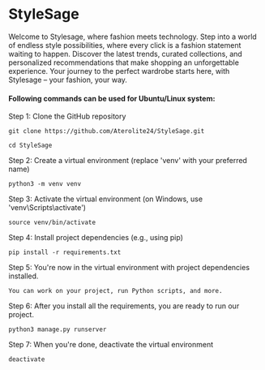 # StyleSage

Welcome to Stylesage, where fashion meets technology. Step into a world of endless style possibilities, where every click is a fashion statement waiting to happen. Discover the latest trends, curated collections, and personalized recommendations that make shopping an unforgettable experience. Your journey to the perfect wardrobe starts here, with Stylesage – your fashion, your way.

#### Following commands can be used for Ubuntu/Linux system:

 Step 1: Clone the GitHub repository

```git clone https://github.com/Aterolite24/StyleSage.git```

```cd StyleSage```

 Step 2: Create a virtual environment (replace 'venv' with your preferred name)
 
```python3 -m venv venv```

 Step 3: Activate the virtual environment (on Windows, use 'venv\Scripts\activate')
 
```source venv/bin/activate```

 Step 4: Install project dependencies (e.g., using pip)
 
```pip install -r requirements.txt```

 Step 5: You're now in the virtual environment with project dependencies installed.
 
 ```You can work on your project, run Python scripts, and more.```

 Step 6: After you install all the requirements, you are ready to run our project.

 ```python3 manage.py runserver```
 
 Step 7: When you're done, deactivate the virtual environment
 
```deactivate```


